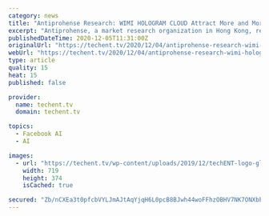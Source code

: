 ```yaml
---
category: news
title: "Antiprohense Research: WIMI HOLOGRAM CLOUD Attract More and More Attention of the Capital"
excerpt: "Antiprohense, a market research organization in Hong Kong, recently released a research report 'WIMI HOLOGRAM CLOUD Attract More and More Attention of the Capital'. With the evolution of technologies such as 3D sensing,"
publishedDateTime: 2020-12-05T11:31:00Z
originalUrl: "https://techent.tv/2020/12/04/antiprohense-research-wimi-hologram-cloud-attract-more-and-more-attention-of-the-capital/"
webUrl: "https://techent.tv/2020/12/04/antiprohense-research-wimi-hologram-cloud-attract-more-and-more-attention-of-the-capital/"
type: article
quality: 15
heat: 15
published: false

provider:
  name: techent.tv
  domain: techent.tv

topics:
  - Facebook AI
  - AI

images:
  - url: "https://techent.tv/wp-content/uploads/2019/12/techENT-logo-glow.png"
    width: 719
    height: 374
    isCached: true

secured: "Zb/nCXEa3t0pfcbVYLJmAJtAqYjqH6L0pcB8BJwh44woFFhzOBHV7NK7ONXbPYMyfmZwADppn//ogg1WrBKMJv73FYdGw8nQC3CY+sbMcGbWG+kaEJtKuL0j/CgZTA2lEuSdKTvvmwecvr7ZT8JXsR+WVypum4Gy3k7YaSm/yzjkQGSrs6WzOeqHwcNWZVm0lySyws0awLs5DB+UnfIdqUCFqi5Y2qKlnLJ2UBD91+t8HzkI7C225QC8b6OPG9qDIQMqLRTyLMRcqXUNqy7x2MhY5Ih7glvC9KD7i70sqF6yQtlxGcNJKXbaLucy6g5nqqOSK5owQYJginCJ1ifKpm5pb5/CDnFtPshD+1QqrgY=;xrXse2Mht3FnGrCyHpENKg=="
---
```


